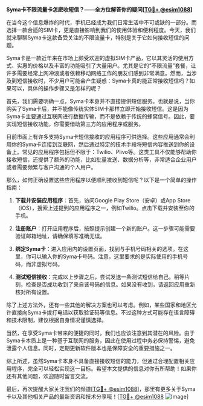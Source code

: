 **Syma卡不限流量卡怎麽收短信？——全方位解答你的疑问[[TG💪+ @esim1088](https://t.me/s/esim1088)]**

在当今这个信息爆炸的时代，手机已经成为我们日常生活中不可或缺的一部分。而选择一款合适的SIM卡，更是直接影响到我们的使用体验和便利程度。今天，我们就来聊聊Syma卡这款备受关注的不限流量卡，特别是关于它如何接收短信的问题。

Syma卡是一款近年来在市场上颇受欢迎的虚拟SIM卡产品，它以其灵活的使用方式、实惠的价格以及丰富的功能吸引了大量用户。尤其是它的“不限流量”套餐，让许多需要经常上网冲浪或者依赖移动网络工作的朋友们感到非常满意。然而，当涉及到短信接收时，不少用户可能会产生疑惑：Syma卡真的能正常接收短信吗？如果可以，具体的操作步骤又是怎样的呢？

首先，我们需要明确一点，Syma卡本身并不直接提供短信服务。也就是说，当你购买了Syma卡后，并不能像传统实体SIM卡那样立即开始接收短信。这是因为Syma卡主要通过互联网进行数据传输，而不是依赖于传统的蜂窝信号。因此，要实现短信接收功能，你需要借助第三方的应用程序或服务。

目前市面上有许多支持Syma卡短信接收的应用程序可供选择。这些应用通常会利用你的Syma卡连接到互联网，然后通过特定的技术手段将短信内容推送到你的设备上。常见的应用程序包括但不限于：Twilio、Plivo等。这类工具不仅能够帮助你接收短信，还提供了额外的功能，比如批量发送、数据分析等，非常适合企业用户或者需要频繁与客户沟通的个人用户。

那么，如何正确设置这些应用程序以便顺利接收到短信呢？以下是一个简单的操作指南：

1. **下载并安装应用程序**：首先，访问Google Play Store（安卓）或App Store（iOS），搜索上述提到的应用程序之一，例如Twilio。点击下载并安装至你的手机。

2. **注册账户**：打开应用程序后，按照提示创建一个新的账户。这一步骤可能需要验证邮箱地址，请确保填写准确无误。

3. **绑定Syma卡**：进入应用内的设置页面，找到与手机号码相关的选项。在这里，你可以输入你的Syma卡号码。注意，这里要求的是实际使用的手机号码，而非虚拟号码。

4. **测试短信接收**：完成以上步骤之后，尝试发送一条测试短信给自己。稍等片刻，检查是否成功收到了来自该号码的信息。如果没有收到，请返回应用重新核对所有设置。

除了上述方法外，还有一些其他的解决方案也可以考虑。例如，某些国家和地区允许直接向Syma卡拨打电话以获取验证码等信息。不过这种方式可能存在语言障碍和技术限制，建议根据自身情况谨慎选择。

当然，在享受Syma卡带来的便捷的同时，我们也应该注意到其潜在的风险。由于Syma卡本质上是一种基于互联网的服务，因此在使用过程中务必保持警惕，避免泄露个人信息。同时，定期更新软件版本也是保障安全的重要措施之一。

综上所述，虽然Syma卡本身不具备直接接收短信的能力，但通过合理配置相关应用程序，完全可以轻松实现这一目标。希望本文提供的信息对你有所帮助！如果你还有其他问题，欢迎随时留言交流。

最后，再次提醒大家关注我们的频道[[TG💪+ @esim1088](https://t.me/s/esim1088)]，那里有更多关于Syma卡以及其他相关产品的最新资讯和技术分享哦！[[TG💪+ @esim1088](https://t.me/s/esim1088) ![Image](https://i.postimg.cc/4NQfJmqS/Snipaste-2025-05-13-00-14-12.png)]